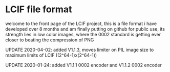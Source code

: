 # LCIF file format

welcome to the front page of the LCIF project, this is a file format i have developed over 8 months and am finally putting on github for public use, its strength lies in low color images, where the 0002 standard is getting ever closer to beating the compression of PNG

UPDATE 2020-04-02: added V1.1.3, moves limiter on PIL image size to maximum limits of LCIF ((2^64-1)x(2^64-1))

UPDATE 2020-01-24: added V1.1.1 0002 encoder and V1.1.2 0002 encoder